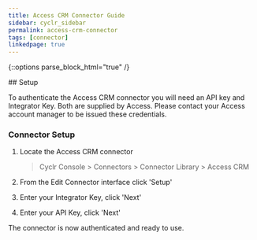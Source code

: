 ```yaml
---
title: Access CRM Connector Guide
sidebar: cyclr_sidebar
permalink: access-crm-connector
tags: [connector]
linkedpage: true
---
```

{::options parse_block_html="true" /}
<section class="card">
## Setup

To authenticate the Access CRM connector you will need an API key and Integrator Key. Both are supplied by Access. Please contact your Access account manager to be issued these credentials.

### Connector Setup

1. Locate the Access CRM connector

   > Cyclr Console > Connectors > Connector Library > Access CRM

2. From the Edit Connector interface click 'Setup'

3. Enter your Integrator Key, click 'Next'

4. Enter your API Key, click 'Next'

The connector is now authenticated and ready to use.


</section>
